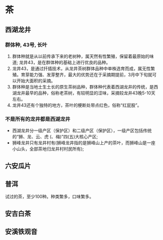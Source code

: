 # 茶

## 西湖龙井

### 群体种, 43号, 长叶
1. 群体种就是从以前传承下来的老树种，属天然有性繁殖，保留着最原始的味道; 龙井43，是在群体种的基础上进行优良的品种。
2. 龙井43，是通过扦插技术，从龙井茶树群体品种中单株选育而成，属无性繁殖。育芽能力强、发芽整齐，最大的优势还在于采摘期提前，3月中下旬就可以开始大面积的采摘。
3. 群体种是当地土生土长的原生茶树品种，群体种代表着西湖龙井的传统，是西湖龙井最早的品种，俗称老茶树，有较明显的涩味，采摘较龙井43晚5-10天左右。
4. 龙井43还有个独特的地方，茶叶的梗断处带点红色，俗称“红屁股”。  

### 不是所有的龙井都是西湖龙井

- 西湖龙井分一级产区（保护区）和二级产区（保护区），一级产区包括传统的“狮、龙、云、虎 (、梅)”四(五)大核心产区;
- 狮峰龙井只有龙井村有(狮峰龙井指的是狮峰山上产的茶叶，而狮峰山是一座小山头，全部茶地归龙井村村民所有);

## 六安瓜片



## 普洱

试过的茶，至少100种。种类繁多，口味繁多。

## 安吉白茶



## 安溪铁观音

